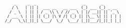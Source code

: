          _     _  _                     _       _        
        / \   | || |  ___ __   __ ___  (_) ___ (_) _ __  
       / _ \  | || | / _ \\ \ / // _ \ | |/ __|| || '_ \ 
      / ___ \ | || || (_) |\ V /| (_) || |\__ \| || | | |
     /_/   \_\|_||_| \___/  \_/  \___/ |_||___/|_||_| |_|
     
